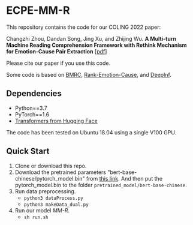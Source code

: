 # ECPE-MM-R

This repository contains the code for our COLING 2022 paper:

Changzhi Zhou, Dandan Song, Jing Xu, and Zhijing Wu. **A Multi-turn Machine Reading Comprehension Framework with Rethink Mechanism for Emotion-Cause Pair Extraction** [[pdf](https://arxiv.org/abs/2209.07972)]

Please cite our paper if you use this code.

Some code is based on [BMRC](https://github.com/NKU-IIPLab/BMRC), [Rank-Emotion-Cause](https://github.com/Determined22/Rank-Emotion-Cause), and [DeepInf](https://github.com/xptree/DeepInf).

## Dependencies
- Python==3.7
- PyTorch==1.6
- [Transformers from Hugging Face](https://github.com/huggingface/transformers)

The code has been tested on Ubuntu 18.04 using a single V100 GPU.

## Quick Start

1. Clone or download this repo.
2. Download the pretrained parameters "bert-base-chinese/pytorch_model.bin" from [this link](https://huggingface.co/bert-base-chinese/tree/main). And then put the pytorch_model.bin to the folder `pretrained_model/bert-base-chinese`.
3. Run data preprocessing.
    - `python3 dataProcess.py`
    - `python3 makeData_dual.py`
4. Run our model *MM-R*.
    - `sh run.sh`

